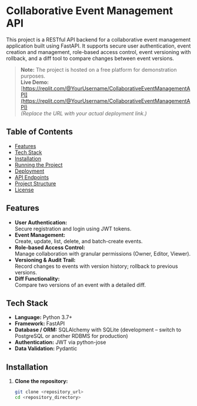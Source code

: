 # Collaborative Event Management API

This project is a RESTful API backend for a collaborative event management application built using FastAPI. It supports secure user authentication, event creation and management, role-based access control, event versioning with rollback, and a diff tool to compare changes between event versions.

> **Note:** The project is hosted on a free platform for demonstration purposes.  
> **Live Demo:** [https://replit.com/@YourUsername/CollaborativeEventManagementAPI](https://replit.com/@YourUsername/CollaborativeEventManagementAPI)  
> *(Replace the URL with your actual deployment link.)*

## Table of Contents

- [Features](#features)
- [Tech Stack](#tech-stack)
- [Installation](#installation)
- [Running the Project](#running-the-project)
- [Deployment](#deployment)
- [API Endpoints](#api-endpoints)
- [Project Structure](#project-structure)
- [License](#license)

## Features

- **User Authentication:**  
  Secure registration and login using JWT tokens.
- **Event Management:**  
  Create, update, list, delete, and batch-create events.
- **Role-based Access Control:**  
  Manage collaboration with granular permissions (Owner, Editor, Viewer).
- **Versioning & Audit Trail:**  
  Record changes to events with version history; rollback to previous versions.
- **Diff Functionality:**  
  Compare two versions of an event with a detailed diff.

## Tech Stack

- **Language:** Python 3.7+
- **Framework:** FastAPI
- **Database / ORM:** SQLAlchemy with SQLite (development – switch to PostgreSQL or another RDBMS for production)
- **Authentication:** JWT via python-jose
- **Data Validation:** Pydantic

## Installation

1. **Clone the repository:**

   ```bash
   git clone <repository_url>
   cd <repository_directory>
